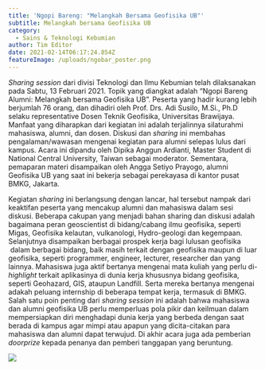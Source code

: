 ```yaml
---
title: 'Ngopi Bareng: "Melangkah Bersama Geofisika UB"'
subtitle: Melangkah bersama Geofisika UB
category:
  - Sains & Teknologi Kebumian
author: Tim Editor
date: 2021-02-14T06:17:24.854Z
featureImage: /uploads/ngobar_poster.png
---
```

*Sharing session* dari divisi Teknologi dan Ilmu Kebumian telah dilaksanakan pada Sabtu, 13 Februari 2021. Topik yang diangkat adalah “Ngopi Bareng Alumni: Melangkah bersama Geofisika UB”. Peserta yang hadir kurang lebih berjumlah 76 orang, dan dihadiri oleh Prof. Drs. Adi Susilo, M.Si., Ph.D selaku representative Dosen Teknik Geofisika, Universitas Brawijaya. Manfaat yang diharapkan dari kegiatan ini adalah terjalinnya silaturahmi mahasiswa, alumni, dan dosen. Diskusi dan *sharing* ini membahas pengalaman/wawasan mengenai kegiatan para alumni selepas lulus dari kampus. Acara ini dipandu oleh Dipika Anggun Ardianti, Master Student di National Central University, Taiwan sebagai moderator. Sementara, pemaparan materi disampaikan oleh Angga Setiyo Prayogo, alumni Geofisika UB yang saat ini bekerja sebagai perekayasa di kantor pusat BMKG, Jakarta.

Kegiatan *sharing* ini berlangsung dengan lancar, hal tersebut nampak dari keaktifan peserta yang mencakup alumni dan mahasiswa dalam sesi diskusi. Beberapa cakupan yang menjadi bahan sharing dan diskusi adalah bagaimana peran geoscientist di bidang/cabang ilmu geofisika, seperti Migas, Geofisika kelautan, vulkanologi, Hydro-geologi dan kegempaan. Selanjutnya disampaikan berbagai prospek kerja bagi lulusan geofisika  dalam berbagai bidang, baik masih terkait dengan geofisika maupun di luar geofisika, seperti programmer, engineer, lecturer, researcher dan yang lainnya. Mahasiswa juga aktif bertanya mengenai mata kuliah yang perlu di-*highlight* terkait aplikasinya di dunia kerja khususnya bidang geofisika, seperti Geohazard, GIS, ataupun Landfill. Serta mereka bertanya mengenai adakah peluang internship di beberapa tempat kerja, termasuk di BMKG. Salah satu poin penting dari *sharing session* ini adalah bahwa mahasiswa dan alumni geofisika UB perlu memperluas pola pikir dan keilmuan dalam mempersiapkan diri menghadapi dunia kerja yang berbeda dengan saat berada di kampus agar mimpi atau apapun yang dicita-citakan para mahasiswa dan alumni dapat terwujud. Di akhir acara juga ada pemberian *doorprize* kepada penanya dan pemberi tanggapan yang beruntung.

![](/uploads/ngobar01.png)